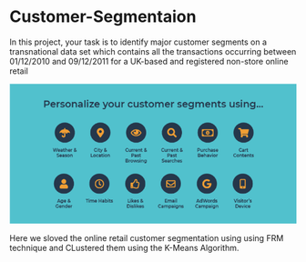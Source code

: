 # Customer-Segmentaion
In this project, your task is to identify major customer segments on a transnational data set which contains all the transactions occurring between 01/12/2010 and 09/12/2011 for a UK-based and registered non-store online retail


![Example](https://github.com/Babu6030/Customer-Segmentaion/blob/main/customer%20segmentation.png)

Here we sloved the online retail customer segmentation using using FRM technique and CLustered them using the K-Means Algorithm.
